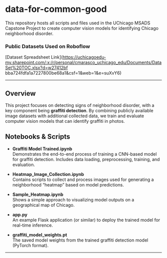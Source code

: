 # data-for-common-good

This repository hosts all scripts and files used in the UChicago MSADS Capstone Project to create computer vision models for identifying Chicago neighborhood disorder.

### Public Datasets Used on Roboflow
[Dataset Spreadsheet Link](https://uchicagoedu-my.sharepoint.com/:x:/r/personal/cmarasco_uchicago_edu/Documents/DataSet%20TOC.xlsx?d=w27412bf bba724fdfa1a7227800be68a1&csf=1&web=1&e=suXvY6)

---

## Overview

This project focuses on detecting signs of neighborhood disorder, with a key component being **graffiti detection**. By combining publicly available image datasets with additional collected data, we train and evaluate computer vision models that can identify graffiti in photos.

## Notebooks & Scripts

- **Graffiti Model Trained.ipynb**  
  Demonstrates the end-to-end process of training a CNN-based model for graffiti detection. Includes data loading, preprocessing, training, and evaluation.

- **Heatmap_Image_Collection.ipynb**  
  Contains scripts to collect and process images used for generating a neighborhood “heatmap” based on model predictions.

- **Sample_Heatmap.ipynb**  
  Shows a simple approach to visualizing model outputs on a geographical map of Chicago.

- **app.py**  
  An example Flask application (or similar) to deploy the trained model for real-time inference.

- **graffiti_model_weights.pt**  
  The saved model weights from the trained graffiti detection model (PyTorch format).

---
